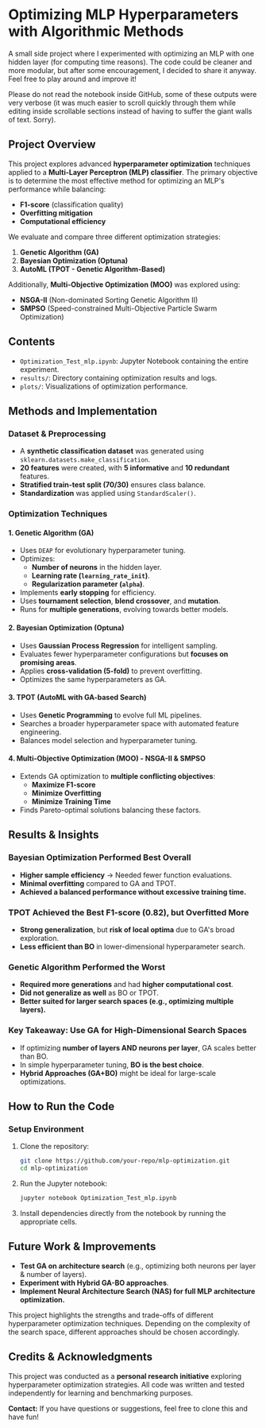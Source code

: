 # Optimizing MLP Hyperparameters with Algorithmic Methods
A small side project where I experimented with optimizing an MLP with one hidden layer (for computing time reasons). The code could be cleaner and more modular, but after some encouragement, I decided to share it anyway. Feel free to play around and improve it!

Please do not read the notebook inside GitHub, some of these outputs were very verbose (it was much easier to scroll quickly through them while editing inside scrollable sections instead of having to suffer the giant walls of text. Sorry).


## Project Overview
This project explores advanced **hyperparameter optimization** techniques applied to a **Multi-Layer Perceptron (MLP) classifier**. The primary objective is to determine the most effective method for optimizing an MLP's performance while balancing:

- **F1-score** (classification quality)
- **Overfitting mitigation**
- **Computational efficiency**

We evaluate and compare three different optimization strategies:

1. **Genetic Algorithm (GA)**
2. **Bayesian Optimization (Optuna)**
3. **AutoML (TPOT - Genetic Algorithm-Based)**

Additionally, **Multi-Objective Optimization (MOO)** was explored using:
- **NSGA-II** (Non-dominated Sorting Genetic Algorithm II)
- **SMPSO** (Speed-constrained Multi-Objective Particle Swarm Optimization)

## Contents
- `Optimization_Test_mlp.ipynb`: Jupyter Notebook containing the entire experiment.
- `results/`: Directory containing optimization results and logs.
- `plots/`: Visualizations of optimization performance.



## Methods and Implementation
### Dataset & Preprocessing
- A **synthetic classification dataset** was generated using `sklearn.datasets.make_classification`.
- **20 features** were created, with **5 informative** and **10 redundant** features.
- **Stratified train-test split (70/30)** ensures class balance.
- **Standardization** was applied using `StandardScaler()`.

### Optimization Techniques
#### 1. Genetic Algorithm (GA)
- Uses `DEAP` for evolutionary hyperparameter tuning.
- Optimizes:
  - **Number of neurons** in the hidden layer.
  - **Learning rate (`learning_rate_init`)**.
  - **Regularization parameter (`alpha`)**.
- Implements **early stopping** for efficiency.
- Uses **tournament selection**, **blend crossover**, and **mutation**.
- Runs for **multiple generations**, evolving towards better models.

#### 2. Bayesian Optimization (Optuna)
- Uses **Gaussian Process Regression** for intelligent sampling.
- Evaluates fewer hyperparameter configurations but **focuses on promising areas**.
- Applies **cross-validation (5-fold)** to prevent overfitting.
- Optimizes the same hyperparameters as GA.

#### 3. TPOT (AutoML with GA-based Search)
- Uses **Genetic Programming** to evolve full ML pipelines.
- Searches a broader hyperparameter space with automated feature engineering.
- Balances model selection and hyperparameter tuning.

#### 4. Multi-Objective Optimization (MOO) - NSGA-II & SMPSO
- Extends GA optimization to **multiple conflicting objectives**:
  - **Maximize F1-score**
  - **Minimize Overfitting**
  - **Minimize Training Time**
- Finds Pareto-optimal solutions balancing these factors.



## Results & Insights
### Bayesian Optimization Performed Best Overall
- **Higher sample efficiency** → Needed fewer function evaluations.
- **Minimal overfitting** compared to GA and TPOT.
- **Achieved a balanced performance without excessive training time.**

### TPOT Achieved the Best F1-score (0.82), but Overfitted More
- **Strong generalization**, but **risk of local optima** due to GA's broad exploration.
- **Less efficient than BO** in lower-dimensional hyperparameter search.

### Genetic Algorithm Performed the Worst
- **Required more generations** and had **higher computational cost**.
- **Did not generalize as well** as BO or TPOT.
- **Better suited for larger search spaces (e.g., optimizing multiple layers).**

### Key Takeaway: Use GA for High-Dimensional Search Spaces
- If optimizing **number of layers AND neurons per layer**, GA scales better than BO.
- In simple hyperparameter tuning, **BO is the best choice**.
- **Hybrid Approaches (GA+BO)** might be ideal for large-scale optimizations.



## How to Run the Code
### Setup Environment
1. Clone the repository:
   ```bash
   git clone https://github.com/your-repo/mlp-optimization.git
   cd mlp-optimization
   ```
2. Run the Jupyter notebook:
   ```bash
   jupyter notebook Optimization_Test_mlp.ipynb
   ```
   
3. Install dependencies directly from the notebook by running the appropriate cells.

 

## Future Work & Improvements
- **Test GA on architecture search** (e.g., optimizing both neurons per layer & number of layers).
- **Experiment with Hybrid GA-BO approaches**.
- **Implement Neural Architecture Search (NAS) for full MLP architecture optimization.**

This project highlights the strengths and trade-offs of different hyperparameter optimization techniques. Depending on the complexity of the search space, different approaches should be chosen accordingly.

 

## Credits & Acknowledgments
This project was conducted as a **personal research initiative** exploring hyperparameter optimization strategies. All code was written and tested independently for learning and benchmarking purposes.

**Contact:** If you have questions or suggestions, feel free to clone this and have fun!


